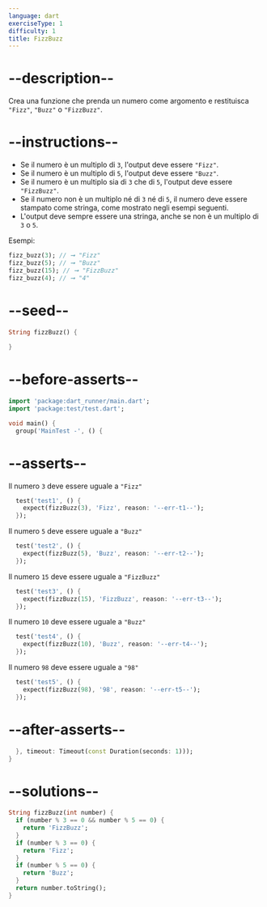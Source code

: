 ```yaml
---
language: dart
exerciseType: 1
difficulty: 1
title: FizzBuzz
---
```


# --description--

Crea una funzione che prenda un numero come argomento e restituisca `"Fizz"`, `"Buzz"` o `"FizzBuzz"`.

# --instructions--

- Se il numero è un multiplo di `3`, l'output deve essere `"Fizz"`.
- Se il numero è un multiplo di `5`, l'output deve essere `"Buzz"`.
- Se il numero è un multiplo sia di `3` che di `5`, l'output deve essere `"FizzBuzz"`.
- Se il numero non è un multiplo né di `3` né di `5`, il numero deve essere stampato come stringa, come mostrato negli esempi seguenti.
- L'output deve sempre essere una stringa, anche se non è un multiplo di `3` o `5`.

Esempi:
```dart
fizz_buzz(3); // ➞ "Fizz"
fizz_buzz(5); // ➞ "Buzz"
fizz_buzz(15); // ➞ "FizzBuzz"
fizz_buzz(4); // ➞ "4"
```

# --seed--

```dart
String fizzBuzz() {
  
}
```

# --before-asserts--

```dart
import 'package:dart_runner/main.dart';
import 'package:test/test.dart';

void main() {
  group('MainTest -', () {
```

# --asserts--

Il numero `3` deve essere uguale a `"Fizz"`

```dart
  test('test1', () {
    expect(fizzBuzz(3), 'Fizz', reason: '--err-t1--');
  });
```

Il numero `5` deve essere uguale a `"Buzz"`

```dart
  test('test2', () {
    expect(fizzBuzz(5), 'Buzz', reason: '--err-t2--');
  });
```

Il numero `15` deve essere uguale a `"FizzBuzz"`

```dart
  test('test3', () {
    expect(fizzBuzz(15), 'FizzBuzz', reason: '--err-t3--');
  });
```

Il numero `10` deve essere uguale a `"Buzz"`

```dart
  test('test4', () {
    expect(fizzBuzz(10), 'Buzz', reason: '--err-t4--');
  });
```

Il numero `98` deve essere uguale a `"98"`

```dart
  test('test5', () {
    expect(fizzBuzz(98), '98', reason: '--err-t5--');
  });
```

# --after-asserts--

```dart
  }, timeout: Timeout(const Duration(seconds: 1)));
}
```

# --solutions--

```dart
String fizzBuzz(int number) {
  if (number % 3 == 0 && number % 5 == 0) {
    return 'FizzBuzz';
  }
  if (number % 3 == 0) {
    return 'Fizz';
  }
  if (number % 5 == 0) {
    return 'Buzz';
  }
  return number.toString();
}
```
